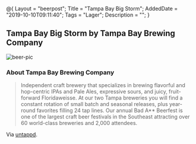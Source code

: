@{
 Layout = "beerpost";
 Title = "Tampa Bay Big Storm";
 AddedDate = "2019-10-10T09:11:40";
 Tags = "Lager";
 Description = "";
 }
 

## Tampa Bay Big Storm by Tampa Bay Brewing Company

![beer-pic]

### About Tampa Bay Brewing Company

> Independent craft brewery that specializes in brewing flavorful and hop-centric IPAs and Pale Ales, expressive sours, and juicy, fruit-forward Floridaweisse. At our two Tampa breweries you will find a constant rotation of small batch and seasonal releases, plus year-round favorites filling 24 tap lines. Our annual Bad A** Beerfest is one of the largest craft beer festivals in the Southeast attracting over 60 world-class breweries and 2,000 attendees.

Via [untappd][untappd-url].

[untappd-url]: <https://untappd.com//TampaBayBrewingCompany>
[beer-pic]: https://jasonpowley.com/assets/img/2019-10-10-tampa-bay-big-storm.jpeg "Tampa Bay Big Storm by Tampa Bay Brewing Company"
